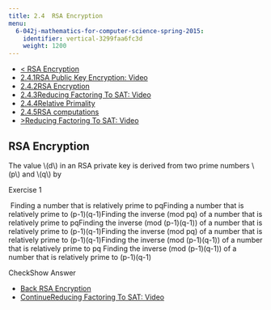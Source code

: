 ```yaml
---
title: 2.4  RSA Encryption
menu:
  6-042j-mathematics-for-computer-science-spring-2015:
    identifier: vertical-3299faa6fc3d
    weight: 1200
---
```

*   [< RSA Encryption](/courses/electrical-engineering-and-computer-science/6-042j-mathematics-for-computer-science-spring-2015/structures/tp6-2)
*   [2.4.1RSA Public Key Encryption: Video](/courses/electrical-engineering-and-computer-science/6-042j-mathematics-for-computer-science-spring-2015/structures/tp6-2)
*   [2.4.2RSA Encryption](/courses/electrical-engineering-and-computer-science/6-042j-mathematics-for-computer-science-spring-2015/structures/tp6-2/vertical-3299faa6fc3d)
*   [2.4.3Reducing Factoring To SAT: Video](/courses/electrical-engineering-and-computer-science/6-042j-mathematics-for-computer-science-spring-2015/structures/tp6-2/vertical-10e2576c9510)
*   [2.4.4Relative Primality](/courses/electrical-engineering-and-computer-science/6-042j-mathematics-for-computer-science-spring-2015/structures/tp6-2/vertical-d2f6dc0d86f4)
*   [2.4.5RSA computations](/courses/electrical-engineering-and-computer-science/6-042j-mathematics-for-computer-science-spring-2015/structures/tp6-2/vertical-dea30f1864f2)
*   [\>Reducing Factoring To SAT: Video](/courses/electrical-engineering-and-computer-science/6-042j-mathematics-for-computer-science-spring-2015/structures/tp6-2/vertical-10e2576c9510)

RSA Encryption
--------------

  

The value \\(d\\) in an RSA private key is derived from two prime numbers \\(p\\) and \\(q\\) by

Exercise 1

&nbsp;Finding a number that is relatively prime to pqFinding a number that is relatively prime to (p-1)(q-1)Finding the inverse (mod pq) of a number that is relatively prime to pqFinding the inverse (mod (p-1)(q-1)) of a number that is relatively prime to (p-1)(q-1)Finding the inverse (mod pq) of a number that is relatively prime to (p-1)(q-1)Finding the inverse (mod (p-1)(q-1)) of a number that is relatively prime to pq Finding the inverse (mod (p-1)(q-1)) of a number that is relatively prime to (p-1)(q-1)&nbsp;

CheckShow Answer

*   [Back RSA Encryption](/courses/electrical-engineering-and-computer-science/6-042j-mathematics-for-computer-science-spring-2015/structures/tp6-2)
*   [ContinueReducing Factoring To SAT: Video](/courses/electrical-engineering-and-computer-science/6-042j-mathematics-for-computer-science-spring-2015/structures/tp6-2/vertical-10e2576c9510)